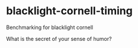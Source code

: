 # blacklight-cornell-timing
Benchmarking for blacklight cornell

What is the secret of your sense of humor?

